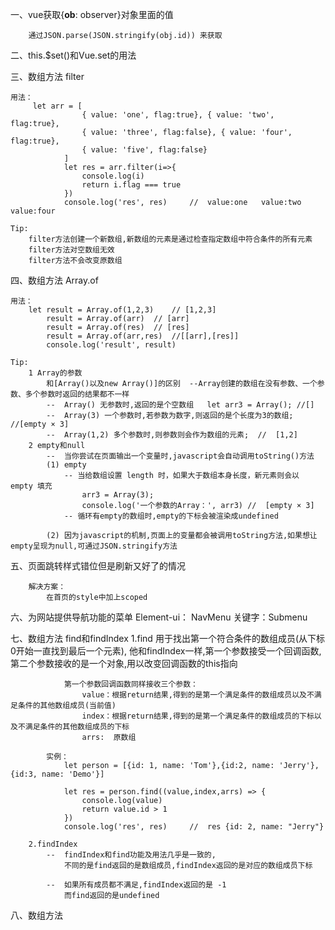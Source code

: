 一、vue获取{__ob__: observer}对象里面的值

		通过JSON.parse(JSON.stringify(obj.id)) 来获取
		
二、this.$set()和Vue.set的用法


三、数组方法 filter

	用法：
		 let arr = [
					{ value: 'one', flag:true}, { value: 'two', flag:true},
					{ value: 'three', flag:false}, { value: 'four', flag:true},
					{ value: 'five', flag:false}
				]
				let res = arr.filter(i=>{
					console.log(i)
					return i.flag === true
				})
				console.log('res', res)		//  value:one   value:two  value:four
			
	Tip:
		filter方法创建一个新数组,新数组的元素是通过检查指定数组中符合条件的所有元素
		filter方法对空数组无效
		filter方法不会改变原数组
		
四、数组方法 Array.of

	用法：
		let result = Array.of(1,2,3)    // [1,2,3]
            result = Array.of(arr)  // [arr]
            result = Array.of(res)  // [res]
            result = Array.of(arr,res)  //[[arr],[res]]
            console.log('result', result)
	
	Tip:
		1 Array的参数
			和[Array()以及new Array()]的区别  --Array创建的数组在没有参数、一个参数、多个参数时返回的结果都不一样
			--	Array()	无参数时,返回的是个空数组	let arr3 = Array();	//[]
			--	Array(3) 一个参数时,若参数为数字,则返回的是个长度为3的数组;	//[empty × 3]  
			--  Array(1,2) 多个参数时,则参数则会作为数组的元素;  //  [1,2]
		2 empty和null
			--  当你尝试在页面输出一个变量时,javascript会自动调用toString()方法
			(1) empty
				-- 当给数组设置 length 时，如果大于数组本身长度，新元素则会以 empty 填充
					arr3 = Array(3);
					console.log('一个参数的Array：', arr3) //  [empty × 3]
				-- 循环有empty的数组时,empty的下标会被渲染成undefined
			
			(2) 因为javascript的机制,页面上的变量都会被调用toString方法,如果想让empty呈现为null,可通过JSON.stringify方法	

五、页面跳转样式错位但是刷新又好了的情况

		解决方案：
			在首页的style中加上scoped
			
六、为网站提供导航功能的菜单	Element-ui：  NavMenu	关键字：Submenu	

七、数组方法 find和findIndex
		1.find	用于找出第一个符合条件的数组成员(从下标0开始一直找到最后一个元素),
				他和findIndex一样,第一个参数接受一个回调函数,
				第二个参数接收的是一个对象,用以改变回调函数的this指向
				
				第一个参数回调函数同样接收三个参数：
					value：根据return结果,得到的是第一个满足条件的数组成员以及不满足条件的其他数组成员(当前值)
					index：根据return结果,得到的是第一个满足条件的数组成员的下标以及不满足条件的其他数组成员的下标
					arrs:  原数组
			
			实例：	
				let person = [{id: 1, name: 'Tom'},{id:2, name: 'Jerry'},{id:3, name: 'Demo'}]

				let res = person.find((value,index,arrs) => {
					console.log(value)
					return value.id > 1
				})	
				console.log('res', res)		//  res {id: 2, name: "Jerry"}
		
		2.findIndex		
			--	findIndex和find功能及用法几乎是一致的,
			    不同的是find返回的是数组成员,findIndex返回的是对应的数组成员下标
				
			--  如果所有成员都不满足,findIndex返回的是 -1 
				而find返回的是undefined

八、数组方法			
		
		
		